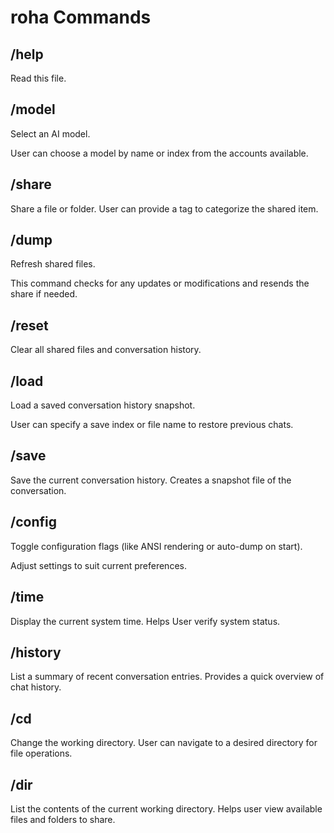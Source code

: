 # roha Commands

## /help

Read this file.

## /model

Select an AI model.

User can choose a model by name or index from the accounts available.

## /share

Share a file or folder. User can provide a tag to categorize the shared item.

## /dump

Refresh shared files. 

This command checks for any updates or modifications and resends the share if needed.

## /reset

Clear all shared files and conversation history.

## /load

Load a saved conversation history snapshot.

User can specify a save index or file name to restore previous chats.

## /save

Save the current conversation history. Creates a snapshot file of the conversation.

## /config

Toggle configuration flags (like ANSI rendering or auto-dump on start).

Adjust settings to suit current preferences.

## /time

Display the current system time. Helps User verify system status.

## /history

List a summary of recent conversation entries. Provides a quick overview of chat history.

## /cd

Change the working directory. User can navigate to a desired directory for file operations.

## /dir

List the contents of the current working directory. Helps user view available files and folders to share.
